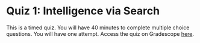 # Quiz 1: Intelligence via Search

This is a timed quiz. You will have 40 minutes to complete multiple choice questions. You will have one attempt. Access the quiz on Gradescope [here](https://www.gradescope.com/courses/288788/assignments/1153310).

